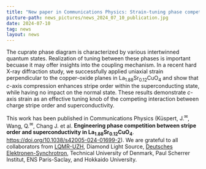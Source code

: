 ```yaml
---
title: "New paper in Communications Physics: Strain-tuning phase competition in cuprates" 
picture-path: news_pictures/news_2024_07_10_publication.jpg
date: 2024-07-10
tag: news
layout: news
---
```


The cuprate phase diagram is characterized by various intertwinned quantum states. Realization of tuning between these phases is important becuase it may offer insights into the coupling mechanism. In a recent hard X-ray diffraction study, we successfully applied uniaxial strain perpendicular to the copper-oxide planes in La<sub>1.88</sub>Sr<sub>0.12</sub>CuO<sub>4</sub> and show that <i>c</i>-axis compression enhances stripe order within the superconducting state, while having no impact on the normal state. These results demonstrate <i>c</i>-axis strain as an effective tuning knob of the competing interaction between charge stripe order and superconductivity.

This work has been published in Communications Physics (Küspert, J.<sup>&#9993;</sup>, Wang, Q.<sup>&#9993;</sup>, Chang J. et al. <b>Engineering phase competition between stripe order and superconductivity in La<sub>1.88</sub>Sr<sub>0.12</sub>CuO<sub>4</sub></b>. <a href="https://doi.org/10.1038/s42005-024-01699-2" target="_blank"> https://doi.org/10.1038/s42005-024-01699-2</a>). We are grateful to all collaborators from <a href="https://www.physik.uzh.ch/groups/chang/index.php" target="_blank"> LQMR-UZH</a>, Diamond Light Source, <a href="https://www.desy.de/" target="_blank"> Deutsches Elektronen-Synchrotron</a>, Technical University of Denmark, Paul Scherrer Institut, ENS Paris-Saclay, and Hokkaido University.